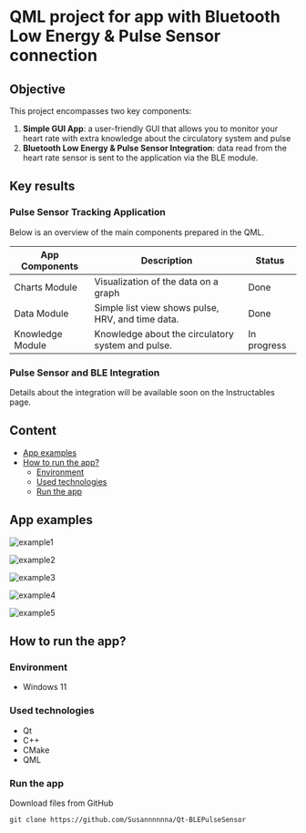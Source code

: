 <!--![app-screen]()-->
# QML project for app with Bluetooth Low Energy & Pulse Sensor connection
## Objective
This project encompasses two key components:
1. **Simple GUI App**: a user-friendly GUI that allows you to monitor your heart rate with extra knowledge about the circulatory system and pulse
2. **Bluetooth Low Energy & Pulse Sensor Integration**: data read from the heart rate sensor is sent to the application via the BLE module.

## Key results
### **Pulse Sensor Tracking Application**
Below is an overview of the main components prepared in the QML.


| App Components | Description | Status |
| ----------- | ----------- | ----------- |
| Charts Module | Visualization of the data on a graph | Done |
| Data Module | Simple list view shows pulse, HRV, and time data. | Done |
| Knowledge Module | Knowledge about the circulatory system and pulse. | In progress |

### **Pulse Sensor and BLE Integration**

Details about the integration will be available soon on the Instructables page.

## Content
- [App examples](./README.md#app-examples)
- [How to run the app?](./README.md#how-to-run-the-app)
  - [Environment](./README.md#environment)
  - [Used technologies](./README.md#used-technologies)
  - [Run the app](./README.md#run-the-app)

## App examples
![example1](./assets/appScreens/1stPage.png)

![example2](./assets/appScreens/SideMenu.png)

![example3](./assets/appScreens/1stPageFromSideMenu.png)

![example4](./assets/appScreens/2ndPage.png)

![example5](./assets/appScreens/2ndPageFromSideMenu.png)

## How to run the app?
### Environment
- Windows 11

### Used technologies
- Qt
- C++
- CMake 
- QML

### Run the app
Download files from GitHub
```
git clone https://github.com/Susannnnnna/Qt-BLEPulseSensor
```
